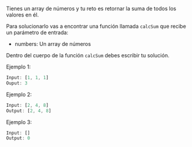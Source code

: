 Tienes un array de números y tu reto es retornar la suma de todos los valores en él.

Para solucionarlo vas a encontrar una función llamada `calcSum` que recibe un parámetro de entrada:

- numbers: Un array de números

Dentro del cuerpo de la función `calcSum` debes escribir tu solución.

Ejemplo 1:

```js
Input: [1, 1, 1]
Ouput: 3
```

Ejemplo 2:

```js
Input: [2, 4, 8]
Output: [2, 4, 8]
```

Ejemplo 3:

```js
Input: []
Output: 0
```

